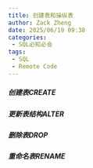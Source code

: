 ```yaml
---
title: 创建表和操纵表
author: Zack Zheng
date: 2025/06/19 09:38
categories:
 - SQL必知必会
tags:
 - SQL
 - Remote Code
---
```


##### 创建表CREATE
##### 更新表结构ALTER
##### 删除表DROP
##### 重命名表RENAME

<Suspense>
  <my-codes repo="o-bricks" path="sql/sqlIn10Minutes/create.sql" lang="sql" />
</Suspense>
